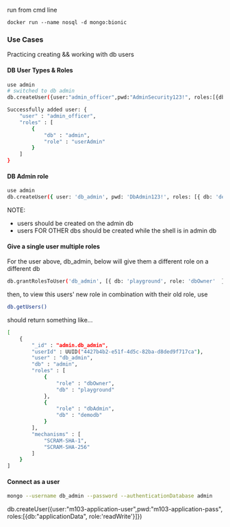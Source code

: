 run from cmd line

```docker run --name nosql -d mongo:bionic```

### Use Cases
Practicing creating && working with db users

#### DB User Types & Roles
```bash 
use admin
# switched to db admin
db.createUser({user:"admin_officer",pwd:"AdminSecurity123!", roles:[{db:"admin", role:'userAdmin'}]})

Successfully added user: {
	"user" : "admin_officer",
	"roles" : [
		{
			"db" : "admin",
			"role" : "userAdmin"
		}
	]
}
```

#### DB Admin role
```bash
use admin
db.createUser({ user: 'db_admin', pwd: 'DbAdmin123!', roles: [{ db: 'demodb', role: 'dbAdmin' }] })
```
NOTE:
- users should be created on the admin db
- users FOR OTHER dbs should be created while the shell is in admin db

#### Give a single user multiple roles
For the user above, db_admin, below will give them a different role on a different db
```bash
db.grantRolesToUser('db_admin', [{ db: 'playground', role: 'dbOwner'  }])
```
then, to view this users' new role in combination with their old role, use  
```bash  
db.getUsers()
```
should return something like...
```bash
[
	{
		"_id" : "admin.db_admin",
		"userId" : UUID("4427b4b2-e51f-4d5c-82ba-d8ded9f717ca"),
		"user" : "db_admin",
		"db" : "admin",
		"roles" : [
			{
				"role" : "dbOwner",
				"db" : "playground"
			},
			{
				"role" : "dbAdmin",
				"db" : "demodb"
			}
		],
		"mechanisms" : [
			"SCRAM-SHA-1",
			"SCRAM-SHA-256"
		]
	}
]
```

#### Connect as a user
```bash 
mongo --username db_admin --password --authenticationDatabase admin 
```


db.createUser({user:"m103-application-user",pwd:"m103-application-pass", roles:[{db:"applicationData", role:'readWrite'}]})